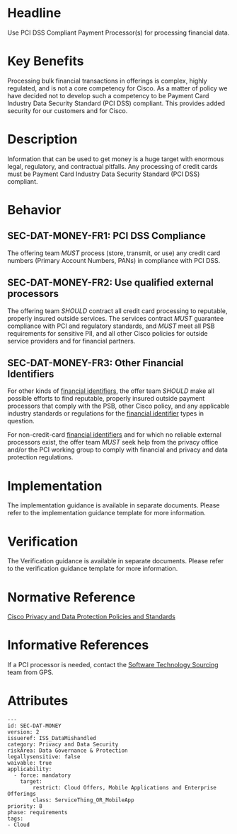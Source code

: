 # Headline

Use PCI DSS Compliant Payment Processor(s) for processing financial data.

# Key Benefits

Processing bulk financial transactions in offerings is complex, highly regulated, and is not a core competency for Cisco.  As a matter of policy we have decided not to develop such a competency to be Payment Card Industry Data Security Standard (PCI DSS) compliant.  This provides added security for our customers and for Cisco.

# Description

Information that can be used to get money is a huge target with enormous legal, regulatory, and contractual pitfalls. Any
processing of credit cards must be Payment Card Industry Data Security Standard (PCI DSS) compliant.

# Behavior

## SEC-DAT-MONEY-FR1: PCI DSS Compliance
The offering team _MUST_ process (store, transmit, or use) any credit card numbers (Primary Account Numbers, PANs) in
compliance with PCI DSS.

## SEC-DAT-MONEY-FR2:  Use qualified external processors
The offering team _SHOULD_ contract all credit card processing to reputable, properly insured outside services. The services
contract _MUST_ guarantee compliance with PCI and regulatory standards, and _MUST_ meet all PSB requirements for sensitive
PII, and all other Cisco policies for outside service providers and for financial partners.

## SEC-DAT-MONEY-FR3:  Other Financial Identifiers
For other kinds of [financial identifiers](#DEF_FinancialIdentifier), the offer team _SHOULD_ make all possible efforts to
find reputable, properly insured outside payment processors that comply with the PSB, other Cisco policy, and any applicable
industry standards or regulations for the [financial identifier](#DEF_FinancialIdentifier) types in question.

For non-credit-card [financial identifiers](#DEF_FinancialIdentifier) and for which no reliable external processors exist, the
offer team _MUST_ seek help from the privacy office and/or the PCI working group to comply with financial and privacy and data
protection regulations.

# Implementation

The implementation guidance is available in separate documents. Please refer to the implementation guidance template for more
information.

# Verification

The Verification guidance is available in separate documents. Please refer to the verification guidance template for more
information.

# Normative Reference

[Cisco Privacy and Data Protection Policies and Standards](http://policy.cisco.com)

# Informative References

If a PCI processor is needed, contact the [Software Technology Sourcing](https://cisco.sharepoint.com/sites/GSMSoftwareandCloud-CommunicationsPage) team from GPS.

# Attributes

    ---
    id: SEC-DAT-MONEY
    version: 2
    issueref: ISS_DataMishandled
    category: Privacy and Data Security
    riskArea: Data Governance & Protection
    legallysensitive: false
    waivable: true
    applicability:
      - force: mandatory
        target:
            restrict: Cloud Offers, Mobile Applications and Enterprise Offerings
            class: ServiceThing_OR_MobileApp
    priority: 8
    phase: requirements
    tags:
    - Cloud
